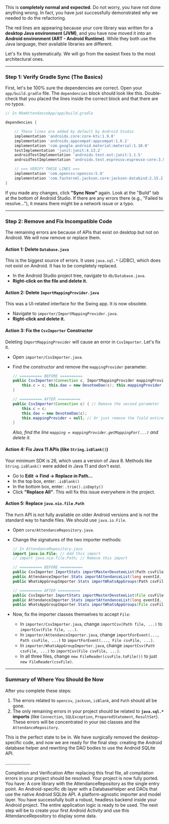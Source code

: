 This is **completely normal and expected**. Do not worry, you have not done anything wrong. In fact, you have just successfully demonstrated *why* we needed to do the refactoring.

The red lines are appearing because your core library was written for a **desktop Java environment (JVM)**, and you have now moved it into an **Android environment (ART - Android Runtime)**. While they both use the Java language, their available libraries are different.

Let's fix this systematically. We will go from the easiest fixes to the most architectural ones.

---

### **Step 1: Verify Gradle Sync (The Basics)**

First, let's be 100% sure the dependencies are correct.
Open your `app/build.gradle` file. The `dependencies` block should look like this. Double-check that you placed the lines inside the correct block and that there are no typos.

```groovy
// In RkmAttendanceApp/app/build.gradle

dependencies {

    // These lines are added by default by Android Studio
    implementation 'androidx.core:core-ktx:1.9.0'
    implementation 'androidx.appcompat:appcompat:1.6.1'
    implementation 'com.google.android.material:material:1.10.0'
    testImplementation 'junit:junit:4.13.2'
    androidTestImplementation 'androidx.test.ext:junit:1.1.5'
    androidTestImplementation 'androidx.test.espresso:espresso-core:3.5.1'

    // === VERIFY THESE LINES ===
    implementation 'com.opencsv:opencsv:5.9'
    implementation 'com.fasterxml.jackson.core:jackson-databind:2.15.2'
}
```
If you made any changes, click **"Sync Now"** again. Look at the "Build" tab at the bottom of Android Studio. If there are any errors there (e.g., "Failed to resolve..."), it means there might be a network issue or a typo.

---

### **Step 2: Remove and Fix Incompatible Code**

The remaining errors are because of APIs that exist on desktop but not on Android. We will now remove or replace them.

#### **Action 1: Delete `Database.java`**
This is the biggest source of errors. It uses `java.sql.*` (JDBC), which does not exist on Android. It has to be completely replaced.

*   In the Android Studio project tree, navigate to `db/Database.java`.
*   **Right-click on the file and delete it.**

#### **Action 2: Delete `ImportMappingProvider.java`**
This was a UI-related interface for the Swing app. It is now obsolete.

*   Navigate to `importer/ImportMappingProvider.java`.
*   **Right-click and delete it.**

#### **Action 3: Fix the `CsvImporter` Constructor**
Deleting `ImportMappingProvider` will cause an error in `CsvImporter`. Let's fix it.

*   Open `importer/CsvImporter.java`.
*   Find the constructor and remove the `mappingProvider` parameter.

    ```java
    // ========== BEFORE ==========
    public CsvImporter(Connection c, ImportMappingProvider mappingProvider) {
        this.c = c; this.dao = new DevoteeDao(c); this.mappingProvider = mappingProvider;
    }

    // ========== AFTER ==========
    public CsvImporter(Connection c) { // Remove the second parameter
        this.c = c;
        this.dao = new DevoteeDao(c);
        this.mappingProvider = null; // Or just remove the field entirely
    }
    ```
    *Also, find the line `mapping = mappingProvider.getMappingFor(...)` and delete it.*

#### **Action 4: Fix Java 11 APIs (like `String.isBlank()`)**
Your minimum SDK is 26, which uses a version of Java 8. Methods like `String.isBlank()` were added in Java 11 and don't exist.

*   Go to **Edit -> Find -> Replace in Path...**
*   In the top box, enter: `.isBlank()`
*   In the bottom box, enter: `.trim().isEmpty()`
*   Click **"Replace All"**. This will fix this issue everywhere in the project.

#### **Action 5: Replace `java.nio.file.Path`**
The `Path` API is not fully available on older Android versions and is not the standard way to handle files. We should use `java.io.File`.

*   Open `core/AttendanceRepository.java`.
*   Change the signatures of the two importer methods:

    ```java
    // In AttendanceRepository.java
    import java.io.File; // Add this import
    // import java.nio.file.Path; // Remove this import

    // ========== BEFORE ==========
    public CsvImporter.ImportStats importMasterDevoteeList(Path csvFile, ...)
    public AttendanceImporter.Stats importAttendanceList(long eventId, Path csvFile, ...)
    public WhatsAppGroupImporter.Stats importWhatsAppGroups(Path csvFile, ...)

    // ========== AFTER ==========
    public CsvImporter.ImportStats importMasterDevoteeList(File csvFile, ...)
    public AttendanceImporter.Stats importAttendanceList(long eventId, File csvFile, ...)
    public WhatsAppGroupImporter.Stats importWhatsAppGroups(File csvFile, ...)
    ```
*   Now, fix the importer classes themselves to accept `File`:
    *   In `importer/CsvImporter.java`, change `importCsv(Path file, ...)` to `importCsv(File file, ...)`.
    *   In `importer/AttendanceImporter.java`, change `importForEvent(..., Path csvFile, ...)` to `importForEvent(..., File csvFile, ...)`.
    *   In `importer/WhatsAppGroupImporter.java`, change `importCsv(Path csvFile, ...)` to `importCsv(File csvFile, ...)`.
    *   In all three files, change `new FileReader(csvFile.toFile())` to just `new FileReader(csvFile)`.

---

### **Summary of Where You Should Be Now**

After you complete these steps:

1.  The errors related to `opencsv`, `jackson`, `isBlank`, and `Path` should all be gone.
2.  The only remaining errors in your project should be related to **`java.sql.*` imports** (like `Connection`, `SQLException`, `PreparedStatement`, `ResultSet`). These errors will be concentrated in your `DAO` classes and the `AttendanceRepository`.

This is the perfect state to be in. We have surgically removed the desktop-specific code, and now we are ready for the final step: creating the Android database helper and rewriting the DAO bodies to use the Android SQLite API.

....................

Completion and Verification
After replacing this final file, all compilation errors in your project should be resolved.
Your project is now fully ported. You have:
A core library with the AttendanceRepository as the single entry point.
An Android-specific db layer with a DatabaseHelper and DAOs that use the native Android SQLite API.
A platform-agnostic importer and model layer.
You have successfully built a robust, headless backend inside your Android project. The entire application logic is ready to be used. The next step will be to create your first Android Activity and use this AttendanceRepository to display some data.







